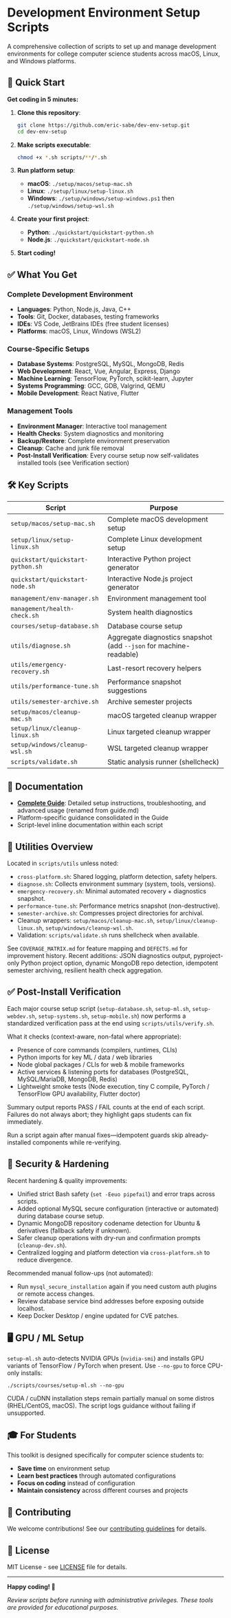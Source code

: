 # Development Environment Setup Scripts

A comprehensive collection of scripts to set up and manage development environments for college computer science students across macOS, Linux, and Windows platforms.

## 🚀 Quick Start

**Get coding in 5 minutes:**

1. **Clone this repository**:
   ```bash
   git clone https://github.com/eric-sabe/dev-env-setup.git
   cd dev-env-setup
   ```

2. **Make scripts executable**:
   ```bash
   chmod +x *.sh scripts/**/*.sh
   ```

3. **Run platform setup**:
   - **macOS**: `./setup/macos/setup-mac.sh`
   - **Linux**: `./setup/linux/setup-linux.sh`
   - **Windows**: `./setup/windows/setup-windows.ps1` then `./setup/windows/setup-wsl.sh`

4. **Create your first project**:
   - **Python**: `./quickstart/quickstart-python.sh`
   - **Node.js**: `./quickstart/quickstart-node.sh`

5. **Start coding!**

## ✅ What You Get

### Complete Development Environment
- **Languages**: Python, Node.js, Java, C++
- **Tools**: Git, Docker, databases, testing frameworks
- **IDEs**: VS Code, JetBrains IDEs (free student licenses)
- **Platforms**: macOS, Linux, Windows (WSL2)

### Course-Specific Setups
- **Database Systems**: PostgreSQL, MySQL, MongoDB, Redis
- **Web Development**: React, Vue, Angular, Express, Django
- **Machine Learning**: TensorFlow, PyTorch, scikit-learn, Jupyter
- **Systems Programming**: GCC, GDB, Valgrind, QEMU
- **Mobile Development**: React Native, Flutter

### Management Tools
- **Environment Manager**: Interactive tool management
- **Health Checks**: System diagnostics and monitoring
- **Backup/Restore**: Complete environment preservation
- **Cleanup**: Cache and junk file removal
- **Post-Install Verification**: Every course setup now self-validates installed tools (see Verification section)

## 🛠️ Key Scripts

| Script | Purpose |
|--------|---------|
| `setup/macos/setup-mac.sh` | Complete macOS development setup |
| `setup/linux/setup-linux.sh` | Complete Linux development setup |
| `quickstart/quickstart-python.sh` | Interactive Python project generator |
| `quickstart/quickstart-node.sh` | Interactive Node.js project generator |
| `management/env-manager.sh` | Environment management tool |
| `management/health-check.sh` | System health diagnostics |
| `courses/setup-database.sh` | Database course setup |
| `utils/diagnose.sh` | Aggregate diagnostics snapshot (add `--json` for machine-readable) |
| `utils/emergency-recovery.sh` | Last-resort recovery helpers |
| `utils/performance-tune.sh` | Performance snapshot suggestions |
| `utils/semester-archive.sh` | Archive semester projects |
| `setup/macos/cleanup-mac.sh` | macOS targeted cleanup wrapper |
| `setup/linux/cleanup-linux.sh` | Linux targeted cleanup wrapper |
| `setup/windows/cleanup-wsl.sh` | WSL targeted cleanup wrapper |
| `scripts/validate.sh` | Static analysis runner (shellcheck) |

## 📖 Documentation

- **[Complete Guide](GUIDE.md)**: Detailed setup instructions, troubleshooting, and advanced usage (renamed from guide.md)
- Platform-specific guidance consolidated in the Guide
- Script-level inline documentation within each script

## 🧰 Utilities Overview

Located in `scripts/utils` unless noted:

- `cross-platform.sh`: Shared logging, platform detection, safety helpers.
- `diagnose.sh`: Collects environment summary (system, tools, versions).
- `emergency-recovery.sh`: Minimal automated recovery + diagnostics snapshot.
- `performance-tune.sh`: Performance metrics snapshot (non-destructive).
- `semester-archive.sh`: Compresses project directories for archival.
- Cleanup wrappers: `setup/macos/cleanup-mac.sh`, `setup/linux/cleanup-linux.sh`, `setup/windows/cleanup-wsl.sh`.
- Validation: `scripts/validate.sh` runs shellcheck when available.

See `COVERAGE_MATRIX.md` for feature mapping and `DEFECTS.md` for improvement history. Recent additions: JSON diagnostics output, pyproject-only Python project option, dynamic MongoDB repo detection, idempotent semester archiving, resilient health check aggregation.

## ✅ Post-Install Verification

Each major course setup script (`setup-database.sh`, `setup-ml.sh`, `setup-webdev.sh`, `setup-systems.sh`, `setup-mobile.sh`) now performs a standardized verification pass at the end using `scripts/utils/verify.sh`.

What it checks (context-aware, non-fatal where appropriate):
- Presence of core commands (compilers, runtimes, CLIs)
- Python imports for key ML / data / web libraries
- Node global packages / CLIs for web & mobile frameworks
- Active services & listening ports for databases (PostgreSQL, MySQL/MariaDB, MongoDB, Redis)
- Lightweight smoke tests (Node execution, tiny C compile, PyTorch / TensorFlow GPU availability, Flutter doctor)

Summary output reports PASS / FAIL counts at the end of each script. Failures do not always abort; they highlight gaps students can fix immediately.

Run a script again after manual fixes—idempotent guards skip already-installed components while re-verifying.

## 🔐 Security & Hardening

Recent hardening & quality improvements:
- Unified strict Bash safety (`set -Eeuo pipefail`) and error traps across scripts.
- Added optional MySQL secure configuration (interactive or automated) during database course setup.
- Dynamic MongoDB repository codename detection for Ubuntu & derivatives (fallback safety if unknown).
- Safer cleanup operations with dry-run and confirmation prompts (`cleanup-dev.sh`).
- Centralized logging and platform detection via `cross-platform.sh` to reduce divergence.

Recommended manual follow-ups (not automated):
- Run `mysql_secure_installation` again if you need custom auth plugins or remote access changes.
- Review database service bind addresses before exposing outside localhost.
- Keep Docker Desktop / engine updated for CVE patches.

## 🖥️ GPU / ML Setup

`setup-ml.sh` auto-detects NVIDIA GPUs (`nvidia-smi`) and installs GPU variants of TensorFlow / PyTorch when present. Use `--no-gpu` to force CPU-only installs:
```
./scripts/courses/setup-ml.sh --no-gpu
```
CUDA / cuDNN installation steps remain partially manual on some distros (RHEL/CentOS, macOS). The script logs guidance without failing if unsupported.

## 🎓 For Students

This toolkit is designed specifically for computer science students to:
- **Save time** on environment setup
- **Learn best practices** through automated configurations
- **Focus on coding** instead of configuration
- **Maintain consistency** across different courses and projects

## 🤝 Contributing

We welcome contributions! See our [contributing guidelines](CONTRIBUTING.md) for details.

## 📄 License

MIT License - see [LICENSE](LICENSE) file for details.

---

**Happy coding! 🎉**

*Review scripts before running with administrative privileges. These tools are provided for educational purposes.*
